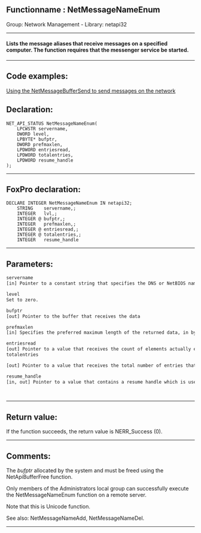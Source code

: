 <link rel="stylesheet" type="text/css" href="../../css/win32api.css">  
<link rel="stylesheet" href="https://cdnjs.cloudflare.com/ajax/libs/font-awesome/4.7.0/css/font-awesome.min.css">

## Functionname : NetMessageNameEnum
Group: Network Management - Library: netapi32    
***  


#### Lists the message aliases that receive messages on a specified computer. The function requires that the messenger service be started.

***  


## Code examples:
[Using the NetMessageBufferSend to send messages on the network](../../samples/sample_494.md)  

## Declaration:
```foxpro  
NET_API_STATUS NetMessageNameEnum(
	LPCWSTR servername,
	DWORD level,
	LPBYTE* bufptr,
	DWORD prefmaxlen,
	LPDWORD entriesread,
	LPDWORD totalentries,
	LPDWORD resume_handle
);  
```  
***  


## FoxPro declaration:
```foxpro  
DECLARE INTEGER NetMessageNameEnum IN netapi32;
	STRING    servername,;
	INTEGER   lvl,;
	INTEGER @ bufptr,;
	INTEGER   prefmaxlen,;
	INTEGER @ entriesread,;
	INTEGER @ totalentries,;
	INTEGER   resume_handle  
```  
***  


## Parameters:
```txt  
servername
[in] Pointer to a constant string that specifies the DNS or NetBIOS name of the remote server on which the function is to execute. If this parameter is NULL, the local computer is used.

level
Set to zero.

bufptr
[out] Pointer to the buffer that receives the data

prefmaxlen
[in] Specifies the preferred maximum length of the returned data, in bytes. If you specify MAX_PREFERRED_LENGTH, the function allocates the amount of memory required for the data.

entriesread
[out] Pointer to a value that receives the count of elements actually enumerated.
totalentries

[out] Pointer to a value that receives the total number of entries that could have been enumerated from the current resume position.

resume_handle
[in, out] Pointer to a value that contains a resume handle which is used to continue an existing message alias search.

  
```  
***  


## Return value:
If the function succeeds, the return value is NERR_Success (0).  
***  


## Comments:
The <Em>bufptr</Em> allocated by the system and must be freed using the NetApiBufferFree function.  
  
Only members of the Administrators local group can successfully execute the NetMessageNameEnum function on a remote server.  
  
Note that this is Unicode function.  
  
See also: NetMessageNameAdd, NetMessageNameDel.  
  
***  

